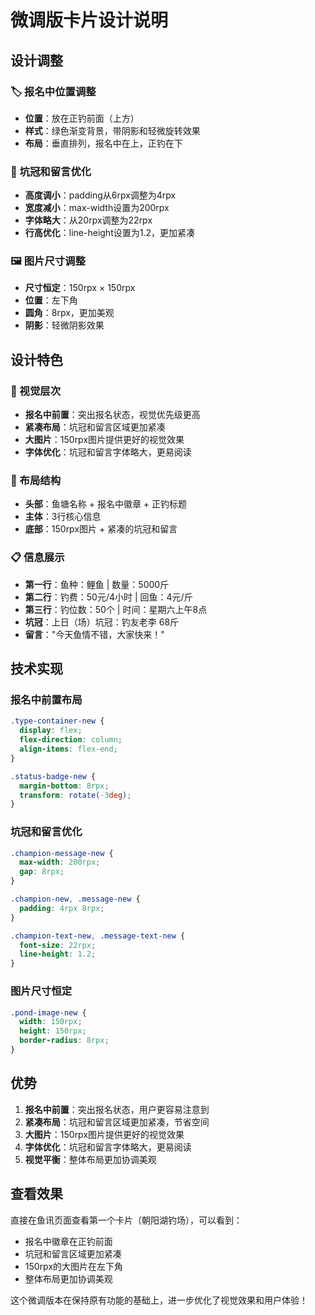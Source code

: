 # 微调版卡片设计说明

## 设计调整

### 🏷️ 报名中位置调整
- **位置**：放在正钓前面（上方）
- **样式**：绿色渐变背景，带阴影和轻微旋转效果
- **布局**：垂直排列，报名中在上，正钓在下

### 📏 坑冠和留言优化
- **高度调小**：padding从6rpx调整为4rpx
- **宽度减小**：max-width设置为200rpx
- **字体略大**：从20rpx调整为22rpx
- **行高优化**：line-height设置为1.2，更加紧凑

### 🖼️ 图片尺寸调整
- **尺寸恒定**：150rpx × 150rpx
- **位置**：左下角
- **圆角**：8rpx，更加美观
- **阴影**：轻微阴影效果

## 设计特色

### 🎨 视觉层次
- **报名中前置**：突出报名状态，视觉优先级更高
- **紧凑布局**：坑冠和留言区域更加紧凑
- **大图片**：150rpx图片提供更好的视觉效果
- **字体优化**：坑冠和留言字体略大，更易阅读

### 📱 布局结构
- **头部**：鱼塘名称 + 报名中徽章 + 正钓标题
- **主体**：3行核心信息
- **底部**：150rpx图片 + 紧凑的坑冠和留言

### 📋 信息展示
- **第一行**：鱼种：鲤鱼 | 数量：5000斤
- **第二行**：钓费：50元/4小时 | 回鱼：4元/斤
- **第三行**：钓位数：50个 | 时间：星期六上午8点
- **坑冠**：上日（场）坑冠：钓友老李 68斤
- **留言**："今天鱼情不错，大家快来！"

## 技术实现

### 报名中前置布局
```css
.type-container-new {
  display: flex;
  flex-direction: column;
  align-items: flex-end;
}

.status-badge-new {
  margin-bottom: 8rpx;
  transform: rotate(-3deg);
}
```

### 坑冠和留言优化
```css
.champion-message-new {
  max-width: 200rpx;
  gap: 8rpx;
}

.champion-new, .message-new {
  padding: 4rpx 8rpx;
}

.champion-text-new, .message-text-new {
  font-size: 22rpx;
  line-height: 1.2;
}
```

### 图片尺寸恒定
```css
.pond-image-new {
  width: 150rpx;
  height: 150rpx;
  border-radius: 8rpx;
}
```

## 优势

1. **报名中前置**：突出报名状态，用户更容易注意到
2. **紧凑布局**：坑冠和留言区域更加紧凑，节省空间
3. **大图片**：150rpx图片提供更好的视觉效果
4. **字体优化**：坑冠和留言字体略大，更易阅读
5. **视觉平衡**：整体布局更加协调美观

## 查看效果

直接在鱼讯页面查看第一个卡片（朝阳湖钓场），可以看到：
- 报名中徽章在正钓前面
- 坑冠和留言区域更加紧凑
- 150rpx的大图片在左下角
- 整体布局更加协调美观

这个微调版本在保持原有功能的基础上，进一步优化了视觉效果和用户体验！
